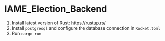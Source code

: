 # IAME_Election_Backend

1. Install latest version of Rust: https://rustup.rs/
2. Install `postgresql` and configure the database connection in `Rocket.toml`
2. Run `cargo run`

